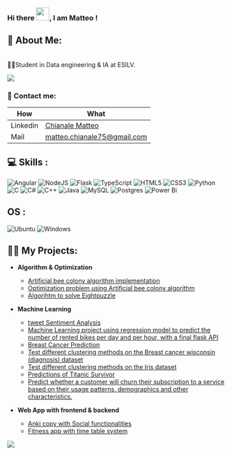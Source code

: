 ### Hi there <img src="https://raw.githubusercontent.com/MartinHeinz/MartinHeinz/master/wave.gif" width="30px">, I am Matteo !
<h2>💫 About Me:</h2>
<br>👨‍🎓Student in Data engineering & IA at ESILV.</br>

![](https://komarev.com/ghpvc/?username=mchianale&label=VISITORS)

<h3>🔗 Contact me:</h3>

| How | What |
| --- | --- |
| Linkedin | [Chianale Matteo ](https://www.linkedin.com/in/matteo-chianale/) |
| Mail | matteo.chianale75@gmail.com |

<h2> 💻 Skills :</h2>

![Angular](https://img.shields.io/badge/angular-%23DD0031.svg?style=for-the-badge&logo=angular&logoColor=white) ![NodeJS](https://img.shields.io/badge/node.js-6DA55F?style=for-the-badge&logo=node.js&logoColor=white) ![Flask](https://img.shields.io/badge/flask-%23000.svg?style=for-the-badge&logo=flask&logoColor=white) ![TypeScript](https://img.shields.io/badge/typescript-%23007ACC.svg?style=for-the-badge&logo=typescript&logoColor=white) ![HTML5](https://img.shields.io/badge/html5-%23E34F26.svg?style=for-the-badge&logo=html5&logoColor=white) ![CSS3](https://img.shields.io/badge/css3-%231572B6.svg?style=for-the-badge&logo=css3&logoColor=white) ![Python](https://img.shields.io/badge/python-3670A0?style=for-the-badge&logo=python&logoColor=ffdd54) ![C](https://img.shields.io/badge/c-%2300599C.svg?style=for-the-badge&logo=c&logoColor=white) ![C#](https://img.shields.io/badge/c%23-%23239120.svg?style=for-the-badge&logo=c-sharp&logoColor=white) ![C++](https://img.shields.io/badge/c++-%2300599C.svg?style=for-the-badge&logo=c%2B%2B&logoColor=white) ![Java](https://img.shields.io/badge/Java-ED8B00?style=for-the-badge&logo=java&logoColor=white) ![MySQL](https://img.shields.io/badge/mysql-%2300f.svg?style=for-the-badge&logo=mysql&logoColor=white) ![Postgres](https://img.shields.io/badge/postgres-%23316192.svg?style=for-the-badge&logo=postgresql&logoColor=white) ![Power Bi](https://img.shields.io/badge/power_bi-F2C811?style=for-the-badge&logo=powerbi&logoColor=black) 

<h2> OS :</h2>

![Ubuntu](https://img.shields.io/badge/Ubuntu-E95420?style=for-the-badge&logo=ubuntu&logoColor=white) ![Windows](https://img.shields.io/badge/Windows-0078D6?style=for-the-badge&logo=windows&logoColor=white)

<h2>👨‍💻 My Projects:</h2>

- <b>Algorithm & Optimization</b>
  - [Artificial bee colony algorithm implementation](https://github.com/mchianale/artificial_bee_colony)
  - [Optimization problem using Artificial bee colony algorithm](https://github.com/mchianale/Cookie-placement-optimization)
  - [Algorihtm to solve Eightpuzzle](https://github.com/mchianale/Eightpuzzle_Solver)
 
- <b>Machine Learning</b>
  - [tweet Sentiment Analysis](https://github.com/mchianale/tweet_sentiment_analysis)
  - [Machine Learning project using regression model to predict the number of rented bikes per day and per hour, with a final flask API](https://github.com/mchianale/seoul_bikes_predictions)
  - [Breast Cancer Prediction](https://github.com/mchianale/Breast-Cancer-Prediction)
  - [Test different clustering methods on the Breast cancer wisconsin (diagnosis) dataset](https://github.com/mchianale/Breast_Cancer_Clustering)
  - [Test different clustering methods on the Iris dataset](https://github.com/mchianale/Iris_Clustering_Analysis)
  - [Predictions of Titanic Survivor](https://github.com/mchianale/titanic_survivor)
  - [Predict whether a customer will churn their subscription to a service based on their usage patterns, demographics and other characteristics.](https://github.com/mchianale/telco_churn)

- <b>Web App with frontend & backend</b>
  - [Anki copy with Social functionalities](https://github.com/mchianale/Learning_Pro_Web_App)
  - [Fitness app with time table system](https://github.com/mchianale/fitlifepro)


![](https://github-readme-stats.vercel.app/api/top-langs/?username=mchianale&theme=dark&hide_border=true&include_all_commits=false&count_private=true&layout=compact)
